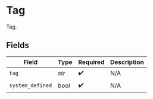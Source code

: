 # Tag

Tag.


## Fields

| Field              | Type               | Required           | Description        |
| ------------------ | ------------------ | ------------------ | ------------------ |
| `tag`              | *str*              | :heavy_check_mark: | N/A                |
| `system_defined`   | *bool*             | :heavy_check_mark: | N/A                |